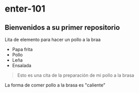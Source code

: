# enter-101
## Bienvenidos a su primer repositorio

Lita de elemento para hacer un pollo a la braa
- Papa frita
- Pollo
- Leña
- Ensalada

> Esto es una cita de la preparación de mi pollo a la brasa

La forma de comer pollo a la brasa es "caliente"
